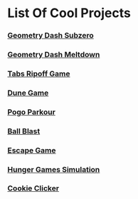 # **List Of Cool Projects**                                                                                                                                                         


### [**Geometry Dash Subzero**](.U_-V-U-tb-Pem3-QxFNmuY-SLAH-7-y7K8-yu7wsAGk-Bq8-_Q-Ra-8-F-rMQLm-_-ps-VWtgKD-9-U-4-CpLZ-P-/Geometry-Dash-Subzero.html)                                                                                                             
### [**Geometry Dash Meltdown**](.U_-V-U-tb-Pem3-QxFNmuY-SLAH-7-y7K8-yu7wsAGk-Bq8-_Q-Ra-8-F-rMQLm-_-ps-VWtgKD-9-U-4-CpLZ-P-/Geometry-Dash-Meltdown.html)                                                                                                                       
### [**Tabs Ripoff Game**](/.U_-V-U-tb-Pem3-QxFNmuY-SLAH-7-y7K8-yu7wsAGk-Bq8-_Q-Ra-8-F-rMQLm-_-ps-VWtgKD-9-U-4-CpLZ-P-/Tabs-Ripoff.html)                                                   
### [**Dune Game**](/.U_-V-U-tb-Pem3-QxFNmuY-SLAH-7-y7K8-yu7wsAGk-Bq8-_Q-Ra-8-F-rMQLm-_-ps-VWtgKD-9-U-4-CpLZ-P-/Dune-Game.html)                                          
                                                          
### [**Pogo Parkour**](/.U_-V-U-tb-Pem3-QxFNmuY-SLAH-7-y7K8-yu7wsAGk-Bq8-_Q-Ra-8-F-rMQLm-_-ps-VWtgKD-9-U-4-CpLZ-P-/Pogo-Parkour.html)                                                        
### [**Ball Blast**](/.U_-V-U-tb-Pem3-QxFNmuY-SLAH-7-y7K8-yu7wsAGk-Bq8-_Q-Ra-8-F-rMQLm-_-ps-VWtgKD-9-U-4-CpLZ-P-/Ball-Blast.html)                                                                         
### [**Escape Game**](/.U_-V-U-tb-Pem3-QxFNmuY-SLAH-7-y7K8-yu7wsAGk-Bq8-_Q-Ra-8-F-rMQLm-_-ps-VWtgKD-9-U-4-CpLZ-P-/Escape-Game.html)                                                                           
### [**Hunger Games Simulation**](/HungerGames)                                                                                                                                      

### [**Cookie Clicker**](/cookieclicker)                                    
